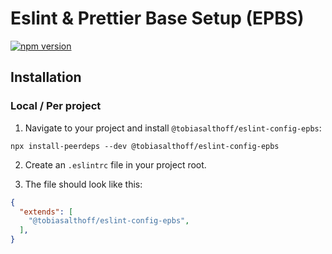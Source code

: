# Eslint & Prettier Base Setup (EPBS)

[![npm version](https://badge.fury.io/js/%40tobiasalthoff%2Feslint-config-epbs.svg)](https://badge.fury.io/js/%40tobiasalthoff%2Feslint-config-epbs)

## Installation

### Local / Per project

1. Navigate to your project and install `@tobiasalthoff/eslint-config-epbs`:

```shell
npx install-peerdeps --dev @tobiasalthoff/eslint-config-epbs
```

2. Create an `.eslintrc` file in your project root.

3. The file should look like this:

```json
{
  "extends": [
    "@tobiasalthoff/eslint-config-epbs",
  ],
}
```
